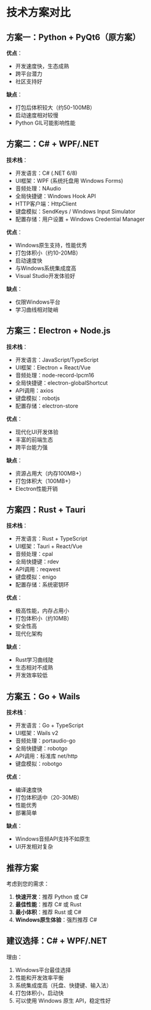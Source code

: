 # 技术方案对比

## 方案一：Python + PyQt6（原方案）

**优点**：
- 开发速度快，生态成熟
- 跨平台潜力
- 社区支持好

**缺点**：
- 打包后体积较大（约50-100MB）
- 启动速度相对较慢
- Python GIL可能影响性能

## 方案二：C# + WPF/.NET

**技术栈**：
- 开发语言：C# (.NET 6/8)
- UI框架：WPF (系统托盘用 Windows Forms)
- 音频处理：NAudio
- 全局快捷键：Windows Hook API
- HTTP客户端：HttpClient
- 键盘模拟：SendKeys / Windows Input Simulator
- 配置存储：用户设置 + Windows Credential Manager

**优点**：
- Windows原生支持，性能优秀
- 打包体积小（约10-20MB）
- 启动速度快
- 与Windows系统集成度高
- Visual Studio开发体验好

**缺点**：
- 仅限Windows平台
- 学习曲线相对陡峭

## 方案三：Electron + Node.js

**技术栈**：
- 开发语言：JavaScript/TypeScript
- UI框架：Electron + React/Vue
- 音频处理：node-record-lpcm16
- 全局快捷键：electron-globalShortcut
- API调用：axios
- 键盘模拟：robotjs
- 配置存储：electron-store

**优点**：
- 现代化UI开发体验
- 丰富的前端生态
- 跨平台能力强

**缺点**：
- 资源占用大（内存100MB+）
- 打包体积大（100MB+）
- Electron性能开销

## 方案四：Rust + Tauri

**技术栈**：
- 开发语言：Rust + TypeScript
- UI框架：Tauri + React/Vue
- 音频处理：cpal
- 全局快捷键：rdev
- API调用：reqwest
- 键盘模拟：enigo
- 配置存储：系统密钥环

**优点**：
- 极高性能，内存占用小
- 打包体积小（约10MB）
- 安全性高
- 现代化架构

**缺点**：
- Rust学习曲线陡
- 生态相对不成熟
- 开发效率较低

## 方案五：Go + Wails

**技术栈**：
- 开发语言：Go + TypeScript
- UI框架：Wails v2
- 音频处理：portaudio-go
- 全局快捷键：robotgo
- API调用：标准库 net/http
- 键盘模拟：robotgo

**优点**：
- 编译速度快
- 打包体积适中（20-30MB）
- 性能优秀
- 部署简单

**缺点**：
- Windows音频API支持不如原生
- UI开发相对复杂

## 推荐方案

考虑到您的需求：
1. **快速开发**：推荐 Python 或 C#
2. **最佳性能**：推荐 C# 或 Rust
3. **最小体积**：推荐 Rust 或 C#
4. **Windows原生体验**：强烈推荐 C#

## 建议选择：C# + WPF/.NET

理由：
1. Windows平台最佳选择
2. 性能和开发效率平衡
3. 系统集成度高（托盘、快捷键、输入法）
4. 打包体积小，启动快
5. 可以使用 Windows 原生 API，稳定性好